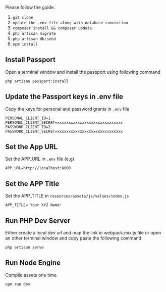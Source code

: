 Please follow the guide.

1. `git clone`
2. `update the .env file along with database connection`
3. `composer install && composer update`
4. `php artisan migrate`
5. `php artisan db:seed`
6. `npm install`

## Install Passport

Open a terminal window and install the passport using following command

 ```
 php artisan passport:install
 ```
## Update the Passport keys in .env file 
Copy the keys for personal and password grants in `.env` file

```
PERSONAL_CLIENT_ID=1
PERSONAL_CLIENT_SECRET=xxxxxxxxxxxxxxxxxxxxxxxxxxxxx
PASSWORD_CLIENT_ID=2
PASSWORD_CLIENT_SECRET=xxxxxxxxxxxxxxxxxxxxxxxxxxxxx
```
## Set the App URL
Set the APP_URL in `.env` file (e.g)

```
APP_URL=http://localhost:8000
```

## Set the APP Title
Set the APP_TITLE in `resources/assets/js/values/index.js`

```angular2html
APP_TITLE='Your XYZ Name'
```

## Run PHP Dev Server
Either create a local dev url and map the link in webpack.mix.js file or open an other terminal window and copy paste the following command

```
php artisan serve
```

## Run Node Engine

Compile assets one time.
```
npm run dev
```

